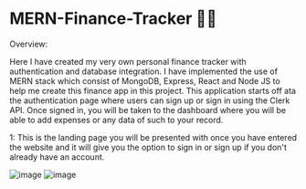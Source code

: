 # MERN-Finance-Tracker 🚀🚀

Overview:

Here I have created my very own personal finance tracker with authentication and database integration. 
I have implemented the use of MERN stack which consist of MongoDB, Express, React and Node JS 
to help me create this finance app in this project. This application starts off ata the authentication 
page where users can sign up or sign in using the Clerk API. Once signed in, you will be taken to the 
dashboard where you will be able to add expenses or any data of such to your record. 


1:
This is the landing page you will be presented with once you have entered the website and
it will give you the option to sign in or sign up if you don't already have an account.

![image](https://github.com/Rizwgn/MERN-Finance-Tracker/assets/142605199/c1f16c79-4ca8-4c5f-b742-8c845274fe91)
![image](https://github.com/Rizwgn/MERN-Finance-Tracker/assets/142605199/a51d54fd-bc08-4d60-81e5-4760fd0011d0)
